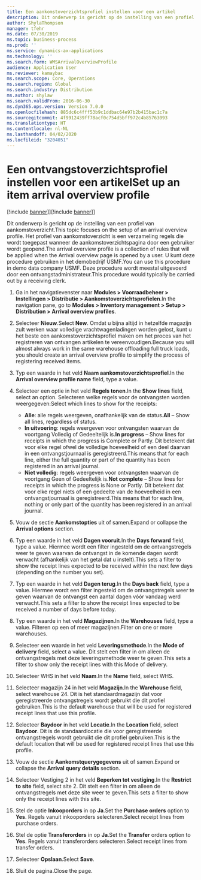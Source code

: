 ```yaml
---
title: Een aankomstoverzichtsprofiel instellen voor een artikel
description: Dit onderwerp is gericht op de instelling van een profiel van aankomstoverzicht.
author: ShylaThompson
manager: tfehr
ms.date: 07/30/2019
ms.topic: business-process
ms.prod: ''
ms.service: dynamics-ax-applications
ms.technology: ''
ms.search.form: WMSArrivalOverviewProfile
audience: Application User
ms.reviewer: kamaybac
ms.search.scope: Core, Operations
ms.search.region: Global
ms.search.industry: Distribution
ms.author: shylaw
ms.search.validFrom: 2016-06-30
ms.dyn365.ops.version: Version 7.0.0
ms.openlocfilehash: 885dc6c4fff53b9c1ddbac64e97b2b415bac1c7a
ms.sourcegitcommit: 4f9912439ff78acf0c754d5bff972c4b85763093
ms.translationtype: HT
ms.contentlocale: nl-NL
ms.lasthandoff: 04/02/2020
ms.locfileid: "3204051"
---
```

# <a name="set-up-an-item-arrival-overview-profile"></a><span data-ttu-id="e2ee7-103">Een ontvangstoverzichtsprofiel instellen voor een artikel</span><span class="sxs-lookup"><span data-stu-id="e2ee7-103">Set up an item arrival overview profile</span></span>

<span data-ttu-id="e2ee7-104">[!include [banner](../../includes/banner.md)]]</span><span class="sxs-lookup"><span data-stu-id="e2ee7-104">[!include [banner](../../includes/banner.md)]]</span></span>

<span data-ttu-id="e2ee7-105">Dit onderwerp is gericht op de instelling van een profiel van aankomstoverzicht.</span><span class="sxs-lookup"><span data-stu-id="e2ee7-105">This topic focuses on the setup of an arrival overview profile.</span></span> <span data-ttu-id="e2ee7-106">Het profiel van aankomstoverzicht is een verzameling regels die wordt toegepast wanneer de aankomstoverzichtspagina door een gebruiker wordt geopend.</span><span class="sxs-lookup"><span data-stu-id="e2ee7-106">The arrival overview profile is a collection of rules that will be applied when the Arrival overview page is opened by a user.</span></span> <span data-ttu-id="e2ee7-107">U kunt deze procedure gebruiken in het demobedrijf USMF.</span><span class="sxs-lookup"><span data-stu-id="e2ee7-107">You can use this procedure in demo data company USMF.</span></span> <span data-ttu-id="e2ee7-108">Deze procedure wordt meestal uitgevoerd door een ontvangstadministrateur.</span><span class="sxs-lookup"><span data-stu-id="e2ee7-108">This procedure would typically be carried out by a receiving clerk.</span></span>

1. <span data-ttu-id="e2ee7-109">Ga in het navigatievenster naar **Modules > Voorraadbeheer > Instellingen > Distributie > Aankomstoverzichtsprofielen**.</span><span class="sxs-lookup"><span data-stu-id="e2ee7-109">In the navigation pane, go to **Modules > Inventory management > Setup > Distribution > Arrival overview profiles**.</span></span>
2. <span data-ttu-id="e2ee7-110">Selecteer **Nieuw**.</span><span class="sxs-lookup"><span data-stu-id="e2ee7-110">Select **New**.</span></span> <span data-ttu-id="e2ee7-111">Omdat u bijna altijd in hetzelfde magazijn zult werken waar volledige vrachtwagenladingen worden gelost, kunt u het beste een aankomstoverzichtsprofiel maken om het proces van het registreren van ontvangen artikelen te vereenvoudigen.</span><span class="sxs-lookup"><span data-stu-id="e2ee7-111">Because you will almost always work in the same warehouse offloading full truck loads, you should create an arrival overview profile to simplify the process of registering received items.</span></span>  
3. <span data-ttu-id="e2ee7-112">Typ een waarde in het veld **Naam aankomstoverzichtsprofiel**.</span><span class="sxs-lookup"><span data-stu-id="e2ee7-112">In the **Arrival overview profile name** field, type a value.</span></span>
4. <span data-ttu-id="e2ee7-113">Selecteer een optie in het veld **Regels tonen**.</span><span class="sxs-lookup"><span data-stu-id="e2ee7-113">In the **Show lines** field, select an option.</span></span> <span data-ttu-id="e2ee7-114">Selecteren welke regels voor de ontvangsten worden weergegeven:</span><span class="sxs-lookup"><span data-stu-id="e2ee7-114">Select which lines to show for the receipts:</span></span>  

    - <span data-ttu-id="e2ee7-115">**Alle**: alle regels weergeven, onafhankelijk van de status.</span><span class="sxs-lookup"><span data-stu-id="e2ee7-115">**All** – Show all lines, regardless of status.</span></span>   
    - <span data-ttu-id="e2ee7-116">**In uitvoering**: regels weergeven voor ontvangsten waarvan de voortgang Volledig of Gedeeltelijk is.</span><span class="sxs-lookup"><span data-stu-id="e2ee7-116">**In progress** – Show lines for receipts in which the progress is Complete or Partly.</span></span> <span data-ttu-id="e2ee7-117">Dit betekent dat voor elke regel ofwel de volledige hoeveelheid of een deel daarvan in een ontvangstjournaal is geregistreerd.</span><span class="sxs-lookup"><span data-stu-id="e2ee7-117">This means that for each line, either the full quantity or part of the quantity has been registered in an arrival journal.</span></span>   
    - <span data-ttu-id="e2ee7-118">**Niet volledig**: regels weergeven voor ontvangsten waarvan de voortgang Geen of Gedeeltelijk is.</span><span class="sxs-lookup"><span data-stu-id="e2ee7-118">**Not complete** – Show lines for receipts in which the progress is None or Partly.</span></span> <span data-ttu-id="e2ee7-119">Dit betekent dat voor elke regel niets of een gedeelte van de hoeveelheid in een ontvangstjournaal is geregistreerd.</span><span class="sxs-lookup"><span data-stu-id="e2ee7-119">This means that for each line, nothing or only part of the quantity has been registered in an arrival journal.</span></span>  

5. <span data-ttu-id="e2ee7-120">Vouw de sectie **Aankomstopties** uit of samen.</span><span class="sxs-lookup"><span data-stu-id="e2ee7-120">Expand or collapse the **Arrival options** section.</span></span>
6. <span data-ttu-id="e2ee7-121">Typ een waarde in het veld **Dagen vooruit**.</span><span class="sxs-lookup"><span data-stu-id="e2ee7-121">In the **Days forward** field, type a value.</span></span> <span data-ttu-id="e2ee7-122">Hiermee wordt een filter ingesteld om de ontvangstregels weer te geven waarvan de ontvangst in de komende dagen wordt verwacht (afhankelijk van het getal dat u instelt).</span><span class="sxs-lookup"><span data-stu-id="e2ee7-122">This sets a filter to show the receipt lines expected to be received within the next few days (depending on the number you set).</span></span>  
7. <span data-ttu-id="e2ee7-123">Typ een waarde in het veld **Dagen terug**.</span><span class="sxs-lookup"><span data-stu-id="e2ee7-123">In the **Days back** field, type a value.</span></span> <span data-ttu-id="e2ee7-124">Hiermee wordt een filter ingesteld om de ontvangstregels weer te geven waarvan de ontvangst een aantal dagen vóór vandaag werd verwacht.</span><span class="sxs-lookup"><span data-stu-id="e2ee7-124">This sets a filter to show the receipt lines expected to be received a number of days before today.</span></span>  
8. <span data-ttu-id="e2ee7-125">Typ een waarde in het veld **Magazijnen**.</span><span class="sxs-lookup"><span data-stu-id="e2ee7-125">In the **Warehouses** field, type a value.</span></span> <span data-ttu-id="e2ee7-126">Filteren op een of meer magazijnen.</span><span class="sxs-lookup"><span data-stu-id="e2ee7-126">Filter on one or more warehouses.</span></span>  
9. <span data-ttu-id="e2ee7-127">Selecteer een waarde in het veld **Leveringsmethode**.</span><span class="sxs-lookup"><span data-stu-id="e2ee7-127">In the **Mode of delivery** field, select a value.</span></span> <span data-ttu-id="e2ee7-128">Dit stelt een filter in om alleen de ontvangstregels met deze leveringsmethode weer te geven.</span><span class="sxs-lookup"><span data-stu-id="e2ee7-128">This sets a filter to show only the receipt lines with this Mode of delivery.</span></span>  
10. <span data-ttu-id="e2ee7-129">Selecteer WHS in het veld **Naam**.</span><span class="sxs-lookup"><span data-stu-id="e2ee7-129">In the **Name** field, select WHS.</span></span>
11. <span data-ttu-id="e2ee7-130">Selecteer magazijn 24 in het veld **Magazijn**.</span><span class="sxs-lookup"><span data-stu-id="e2ee7-130">In the **Warehouse** field, select warehouse 24.</span></span> <span data-ttu-id="e2ee7-131">Dit is het standaardmagazijn dat voor geregistreerde ontvangstregels wordt gebruikt die dit profiel gebruiken.</span><span class="sxs-lookup"><span data-stu-id="e2ee7-131">This is the default warehouse that will be used for registered receipt lines that use this profile.</span></span>  
12. <span data-ttu-id="e2ee7-132">Selecteer **Baydoor** in het veld **Locatie**.</span><span class="sxs-lookup"><span data-stu-id="e2ee7-132">In the **Location** field, select **Baydoor**.</span></span> <span data-ttu-id="e2ee7-133">Dit is de standaardlocatie die voor geregistreerde ontvangstregels wordt gebruikt die dit profiel gebruiken.</span><span class="sxs-lookup"><span data-stu-id="e2ee7-133">This is the default location that will be used for registered receipt lines that use this profile.</span></span>  
13. <span data-ttu-id="e2ee7-134">Vouw de sectie **Aankomstquerygegevens** uit of samen.</span><span class="sxs-lookup"><span data-stu-id="e2ee7-134">Expand or collapse the **Arrival query details** section.</span></span>
14. <span data-ttu-id="e2ee7-135">Selecteer Vestiging 2 in het veld **Beperken tot vestiging**.</span><span class="sxs-lookup"><span data-stu-id="e2ee7-135">In the **Restrict to site** field, select site 2.</span></span> <span data-ttu-id="e2ee7-136">Dit stelt een filter in om alleen de ontvangstregels met deze site weer te geven.</span><span class="sxs-lookup"><span data-stu-id="e2ee7-136">This sets a filter to show only the receipt lines with this site.</span></span>  
15. <span data-ttu-id="e2ee7-137">Stel de optie **Inkooporders** in op **Ja**.</span><span class="sxs-lookup"><span data-stu-id="e2ee7-137">Set the **Purchase orders** option to **Yes**.</span></span> <span data-ttu-id="e2ee7-138">Regels vanuit inkooporders selecteren.</span><span class="sxs-lookup"><span data-stu-id="e2ee7-138">Select receipt lines from purchase orders.</span></span>  
16. <span data-ttu-id="e2ee7-139">Stel de optie **Transferorders** in op **Ja**.</span><span class="sxs-lookup"><span data-stu-id="e2ee7-139">Set the **Transfer** orders option to **Yes**.</span></span> <span data-ttu-id="e2ee7-140">Regels vanuit transferorders selecteren.</span><span class="sxs-lookup"><span data-stu-id="e2ee7-140">Select receipt lines from transfer orders.</span></span>  
17. <span data-ttu-id="e2ee7-141">Selecteer **Opslaan**.</span><span class="sxs-lookup"><span data-stu-id="e2ee7-141">Select **Save**.</span></span>
18. <span data-ttu-id="e2ee7-142">Sluit de pagina.</span><span class="sxs-lookup"><span data-stu-id="e2ee7-142">Close the page.</span></span>

